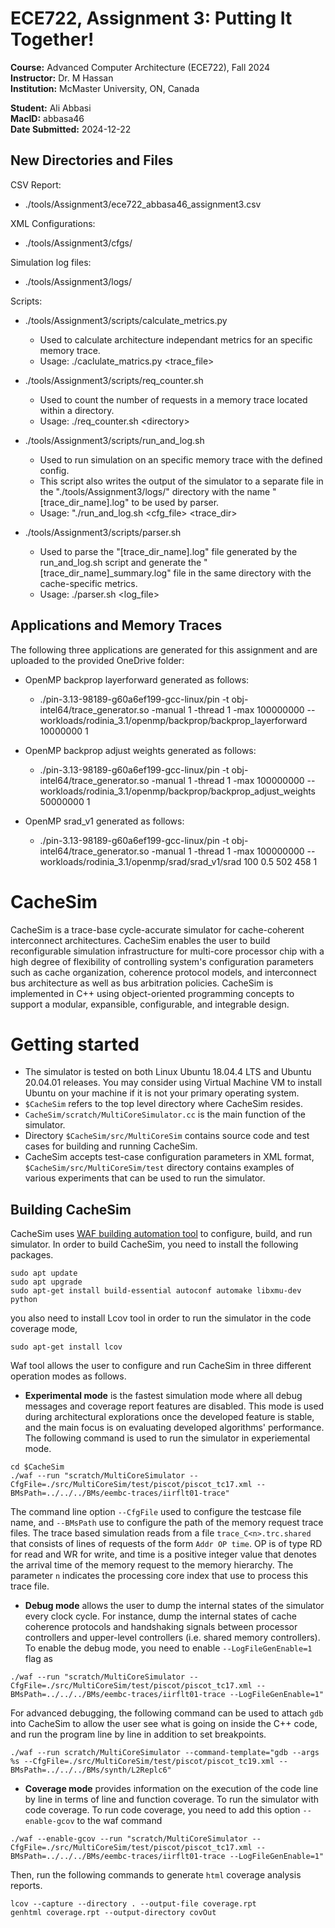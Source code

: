 # ECE722, Assignment 3: Putting It Together!

**Course:** Advanced Computer Architecture (ECE722), Fall 2024  
**Instructor:** Dr. M Hassan  
**Institution:** McMaster University, ON, Canada

**Student:** Ali Abbasi  
**MacID:** abbasa46  
**Date Submitted:** 2024-12-22

## New Directories and Files

CSV Report:
* ./tools/Assignment3/ece722_abbasa46_assignment3.csv

XML Configurations:
* ./tools/Assignment3/cfgs/

Simulation log files:
* ./tools/Assignment3/logs/

Scripts:
* ./tools/Assignment3/scripts/calculate_metrics.py
  * Used to calculate architecture independant metrics for an specific memory trace.
  * Usage: ./caclulate_matrics.py \<trace_file>

* ./tools/Assignment3/scripts/req_counter.sh
  * Used to count the number of requests in a memory trace located within a directory.
  * Usage: ./req_counter.sh \<directory>
* ./tools/Assignment3/scripts/run_and_log.sh
  * Used to run simulation on an specific memory trace with the defined config.
  * This script also writes the output of the simulator to a separate file in the "./tools/Assignment3/logs/" directory with the name "[trace_dir_name].log" to be used by parser.
  * Usage: "./run_and_log.sh \<cfg_file> \<trace_dir>
* ./tools/Assignment3/scripts/parser.sh
  * Used to parse the "[trace_dir_name].log" file generated by the run_and_log.sh script and generate the "[trace_dir_name]_summary.log" file in the same directory with the cache-specific metrics.
  * Usage: ./parser.sh \<log_file>

## Applications and Memory Traces

The following three applications are generated for this assignment and are uploaded to the provided OneDrive folder:
* OpenMP backprop layerforward generated as follows:
  * ./pin-3.13-98189-g60a6ef199-gcc-linux/pin -t obj-intel64/trace_generator.so -manual 1 -thread 1 -max 100000000 -- workloads/rodinia_3.1/openmp/backprop/backprop_layerforward 10000000 1

* OpenMP backprop adjust weights generated as follows:
  * ./pin-3.13-98189-g60a6ef199-gcc-linux/pin -t obj-intel64/trace_generator.so -manual 1 -thread 1 -max 100000000 -- workloads/rodinia_3.1/openmp/backprop/backprop_adjust_weights 50000000 1

* OpenMP srad_v1 generated as follows:
  * ./pin-3.13-98189-g60a6ef199-gcc-linux/pin -t obj-intel64/trace_generator.so -manual 1 -thread 1 -max 100000000 -- workloads/rodinia_3.1/openmp/srad/srad_v1/srad 100 0.5 502 458 1

# CacheSim
CacheSim is a trace-base cycle-accurate simulator for cache-coherent interconnect architectures. CacheSim enables the user to build reconfigurable simulation infrastructure for multi-core processor chip with a high degree of flexibility of controlling system's configuration parameters such as cache organization, coherence protocol models, and interconnect bus architecture as well as bus arbitration policies. CacheSim is implemented in C++ using object-oriented programming concepts to support a modular, expansible, configurable, and integrable design.

# Getting started
* The simulator is tested on both Linux Ubuntu 18.04.4 LTS and Ubuntu 20.04.01 releases. You may consider using Virtual Machine VM to install Ubuntu on your machine if it is not your primary operating system.  
* `$CacheSim` refers to the top level directory where CacheSim resides.
* `CacheSim/scratch/MultiCoreSimulator.cc` is the main function of the simulator.  
* Directory `$CacheSim/src/MultiCoreSim` contains source code and test cases for building and running CacheSim.
* CacheSim accepts test-case configuration parameters in XML format, `$CacheSim/src/MultiCoreSim/test` directory contains examples of various experiments that can be used to run the simulator.

## Building CacheSim
CacheSim uses [WAF building automation tool](https://waf.io/) to configure, build, and run simulator. In order to build CacheSim, you need to install the following packages.

```shell
sudo apt update
sudo apt upgrade
sudo apt-get install build-essential autoconf automake libxmu-dev python
```
you also need to install Lcov tool in order to run the simulator in the code coverage mode,

```shel
sudo apt-get install lcov
```

Waf tool allows the user to configure and run CacheSim in three different operation modes as follows.

* **Experimental mode** is the fastest simulation mode where all debug messages and coverage report features are disabled. This mode is used during architectural explorations once the developed feature is stable, and the main focus is on evaluating developed algorithms' performance. The following command is used to run the simulator in experiemental mode.

```shell
cd $CacheSim
./waf --run "scratch/MultiCoreSimulator --CfgFile=./src/MultiCoreSim/test/piscot/piscot_tc17.xml --BMsPath=../../../BMs/eembc-traces/iirflt01-trace"
```
The command line option `--CfgFile` used to configure the testcase file name, and `--BMsPath` use to configure the path of the memory request trace files. The trace based simulation reads from a file `trace_C<n>.trc.shared` that consists of lines of requests of the form `Addr OP time`. OP is of type RD for read and WR for write, and time is a positive integer value that denotes the arrival time of the memory request to the memory hierarchy. The parameter `n` indicates the processing core index that use to process this trace file.

* **Debug mode** allows the user to dump the internal states of the simulator every clock cycle. For instance, dump the internal states of cache coherence protocols and handshaking signals between processor controllers and upper-level controllers (i.e. shared memory controllers). To enable the debug mode, you need to enable `--LogFileGenEnable=1` flag as 

```shell
./waf --run "scratch/MultiCoreSimulator --CfgFile=./src/MultiCoreSim/test/piscot/piscot_tc17.xml --BMsPath=../../../BMs/eembc-traces/iirflt01-trace --LogFileGenEnable=1"
```

For advanced debugging, the following command can be used to attach `gdb` into CacheSim to allow the user see what is going on inside the C++ code, and run the program line by line in addition to set breakpoints.

```shell
./waf --run scratch/MultiCoreSimulator --command-template="gdb --args %s --CfgFile=./src/MultiCoreSim/test/piscot/piscot_tc19.xml --BMsPath=../../../BMs/synth/L2Replc6"
 ```

* **Coverage mode** provides information on the execution of the code line by line in terms of line and function coverage. To run the simulator with code coverage. To run code coverage, you need to add this option `--enable-gcov` to the waf command

```shell
./waf --enable-gcov --run "scratch/MultiCoreSimulator --CfgFile=./src/MultiCoreSim/test/piscot/piscot_tc17.xml --BMsPath=../../../BMs/eembc-traces/iirflt01-trace --LogFileGenEnable=1"
```
Then, run the following commands to generate `html` coverage analysis reports.
```shell
lcov --capture --directory . --output-file coverage.rpt
genhtml coverage.rpt --output-directory covOut
```


